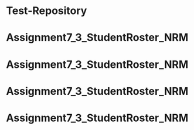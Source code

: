 # Test-Repository
# Assignment7_3_StudentRoster_NRM
# Assignment7_3_StudentRoster_NRM
# Assignment7_3_StudentRoster_NRM
# Assignment7_3_StudentRoster_NRM
